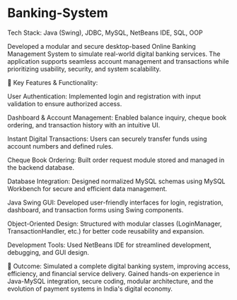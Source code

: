 # Banking-System
Tech Stack: Java (Swing), JDBC, MySQL, NetBeans IDE, SQL, OOP

Developed a modular and secure desktop-based Online Banking Management System to simulate real-world digital banking services. The application supports seamless account management and transactions while prioritizing usability, security, and system scalability.

🔧 Key Features & Functionality:

User Authentication:
Implemented login and registration with input validation to ensure authorized access.

Dashboard & Account Management:
Enabled balance inquiry, cheque book ordering, and transaction history with an intuitive UI.

Instant Digital Transactions:
Users can securely transfer funds using account numbers and defined rules.

Cheque Book Ordering:
Built order request module stored and managed in the backend database.

Database Integration:
Designed normalized MySQL schemas using MySQL Workbench for secure and efficient data management.

Java Swing GUI:
Developed user-friendly interfaces for login, registration, dashboard, and transaction forms using Swing components.

Object-Oriented Design:
Structured with modular classes (LoginManager, TransactionHandler, etc.) for better code reusability and expansion.

Development Tools:
Used NetBeans IDE for streamlined development, debugging, and GUI design.

📌 Outcome:
Simulated a complete digital banking system, improving access, efficiency, and financial service delivery. Gained hands-on experience in Java-MySQL integration, secure coding, modular architecture, and the evolution of payment systems in India's digital economy.
